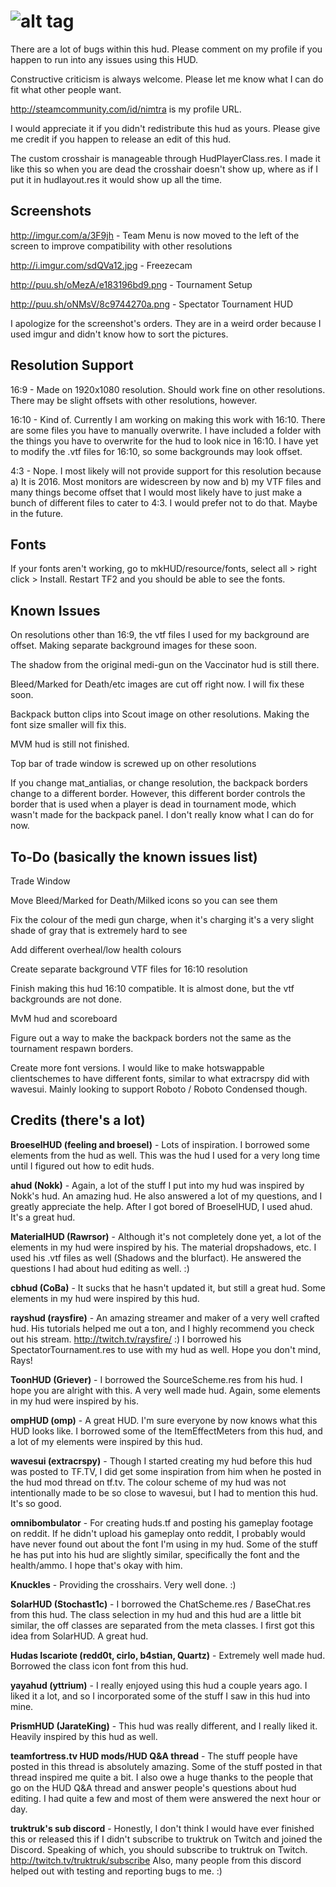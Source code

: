 ![alt tag](http://puu.sh/oLssz/33f1356559.png)
=========
There are a lot of bugs within this hud. Please comment on my profile if you happen to run into any issues using this HUD.

Constructive criticism is always welcome. Please let me know what I can do fit what other people want.

http://steamcommunity.com/id/nimtra is my profile URL.

I would appreciate it if you didn't redistribute this hud as yours. Please give me credit if you happen to release an edit of this hud.

The custom crosshair is manageable through HudPlayerClass.res. I made it like this so when you are dead the crosshair doesn't show up, where as if I put it in hudlayout.res it would show up all the time. 

Screenshots
----------
http://imgur.com/a/3F9jh - Team Menu is now moved to the left of the screen to improve compatibility with other resolutions

http://i.imgur.com/sdQVa12.jpg - Freezecam

http://puu.sh/oMezA/e183196bd9.png - Tournament Setup

http://puu.sh/oNMsV/8c9744270a.png - Spectator Tournament HUD

I apologize for the screenshot's orders. They are in a weird order because I used imgur and didn't know how to sort the pictures.

Resolution Support
----------
16:9 - Made on 1920x1080 resolution. Should work fine on other resolutions. There may be slight offsets with other resolutions, however.

16:10 - Kind of. Currently I am working on making this work with 16:10. There are some files you have to manually overwrite. I have included a folder with the things you have to overwrite for the hud to look nice in 16:10. I have yet to modify the .vtf files for 16:10, so some backgrounds may look offset.

4:3 - Nope. I most likely will not provide support for this resolution because a) It is 2016. Most monitors are widescreen by now and b) my VTF files and many things become offset that I would most likely have to just make a bunch of different files to cater to 4:3. I would prefer not to do that. Maybe in the future.

Fonts
------------
If your fonts aren't working, go to mkHUD/resource/fonts, select all > right click > Install. Restart TF2 and you should be able to see the fonts.

Known Issues
------------

On resolutions other than 16:9, the vtf files I used for my background are offset. Making separate background images for these soon.

The shadow from the original medi-gun on the Vaccinator hud is still there. 

Bleed/Marked for Death/etc images are cut off right now. I will fix these soon.

Backpack button clips into Scout image on other resolutions. Making the font size smaller will fix this.

MVM hud is still not finished.

Top bar of trade window is screwed up on other resolutions

If you change mat_antialias, or change resolution, the backpack borders change to a different border. However, this different border controls the border that is used when a player is dead in tournament mode, which wasn't made for the backpack panel. I don't really know what I can do for now.

To-Do (basically the known issues list)
---------

Trade Window

Move Bleed/Marked for Death/Milked icons so you can see them

Fix the colour of the medi gun charge,  when it's charging it's a very slight shade of gray that is extremely hard to see

Add different overheal/low health colours

Create separate background VTF files for 16:10 resolution

Finish making this hud 16:10 compatible. It is almost done, but the vtf backgrounds are not done.

MvM hud and scoreboard

Figure out a way to make the backpack borders not the same as the tournament respawn borders.

Create more font versions. I would like to make hotswappable clientschemes to have different fonts, similar to what extracrspy did with wavesui. Mainly looking to support Roboto / Roboto Condensed though.

Credits (there's a lot)
---------

<b>BroeselHUD (feeling and broesel)</b> - Lots of inspiration. I borrowed some elements from the hud as well. This was the hud I used for a very long time until I figured out how to edit huds.

<b>ahud (Nokk)</b> - Again, a lot of the stuff I put into my hud was inspired by Nokk's hud. An amazing hud. He also answered a lot of my questions, and I greatly appreciate the help. After I got bored of BroeselHUD, I used ahud. It's a great hud.

<b>MaterialHUD (Rawrsor)</b> - Although it's not completely done yet, a lot of the elements in my hud were inspired by his. The material dropshadows, etc. I used his .vtf files as well (Shadows and the blurfact). He answered the questions I had about hud editing as well. :)

<b>cbhud (CoBa)</b> - It sucks that he hasn't updated it, but still a great hud. Some elements in my hud were inspired by this hud.

<b>rayshud (raysfire)</b> - An amazing streamer and maker of a very well crafted hud. His tutorials helped me out a ton, and I highly recommend you check out his stream. http://twitch.tv/raysfire/ :) I borrowed his SpectatorTournament.res to use with my hud as well. Hope you don't mind, Rays!

<b>ToonHUD (Griever)</b> - I borrowed the SourceScheme.res from his hud. I hope you are alright with this. A very well made hud. Again, some elements in my hud were inspired by his.

<b>ompHUD (omp)</b> - A great HUD. I'm sure everyone by now knows what this HUD looks like. I borrowed some of the ItemEffectMeters from this hud, and a lot of my elements were inspired by this hud.

<b>wavesui (extracrspy)</b> - Though I started creating my hud before this hud was posted to TF.TV, I did get some inspiration from him when he posted in the hud mod thread on tf.tv. The colour scheme of my hud was not intentionally made to be so close to wavesui, but I had to mention this hud. It's so good.

<b>omnibombulator</b> - For creating huds.tf and posting his gameplay footage on reddit. If he didn't upload his gameplay onto reddit, I probably would have never found out about the font I'm using in my hud. Some of the stuff he has put into his hud are slightly similar, specifically the font and the health/ammo. I hope that's okay with him.

<b>Knuckles</b> - Providing the crosshairs. Very well done. :)

<b>SolarHUD (Stochast1c)</b> - I borrowed the ChatScheme.res / BaseChat.res from this hud. The class selection in my hud and this hud are a little bit similar, the off classes are separated from the meta classes. I first got this idea from SolarHUD. A great hud.

<b>Hudas Iscariote (redd0t, cirlo, b4stian, Quartz)</b> - Extremely well made hud. Borrowed the class icon font from this hud.

<b>yayahud (yttrium)</b> - I really enjoyed using this hud a couple years ago. I liked it a lot, and so I incorporated some of the stuff I saw in this hud into mine.

<b>PrismHUD (JarateKing)</b> - This hud was really different, and I really liked it. Heavily inspired by this hud as well.

<b>teamfortress.tv HUD mods/HUD Q&A thread</b> - The stuff people have posted in this thread is absolutely amazing. Some of the stuff posted in that thread inspired me quite a bit. I also owe a huge thanks to the people that go on the HUD Q&A thread and answer people's questions about hud editing. I had quite a few and most of them were answered the next hour or day.

<b>truktruk's sub discord</b> - Honestly, I don't think I would have ever finished this or released this if I didn't subscribe to truktruk on Twitch and joined the Discord. Speaking of which, you should subscribe to truktruk on Twitch. http://twitch.tv/truktruk/subscribe Also, many people from this discord helped out with testing and reporting bugs to me. :)
